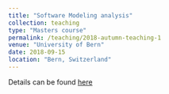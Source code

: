 ```yaml
---
title: "Software Modeling analysis"
collection: teaching
type: "Masters course"
permalink: /teaching/2018-autumn-teaching-1
venue: "University of Bern"
date: 2018-09-15
location: "Bern, Switzerland"
---
```



Details can be found [here](http://scg.unibe.ch/teaching/sma)